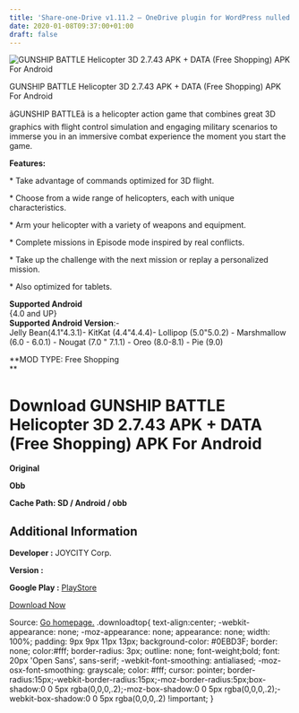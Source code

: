 ```yaml
---
title: 'Share-one-Drive v1.11.2 – OneDrive plugin for WordPress nulled'
date: 2020-01-08T09:37:00+01:00
draft: false
---
```


![GUNSHIP BATTLE Helicopter 3D 2.7.43 APK + DATA (Free Shopping) APK For Android](https://i0.wp.com/apkhome.net/wp-content/uploads/2020/01/GUNSHIP-BATTLE-Helicopter-3D-2.7.43-MOD-DATA-Free-Shopping.png "GUNSHIP BATTLE Helicopter 3D 2.7.43 APK + DATA (Free Shopping) APK For Android")

  

GUNSHIP BATTLE Helicopter 3D 2.7.43 APK + DATA (Free Shopping) APK For Android

ãGUNSHIP BATTLEã is a helicopter action game that combines great 3D graphics with flight control simulation and engaging military scenarios to immerse you in an immersive combat experience the moment you start the game.

**Features:**

\* Take advantage of commands optimized for 3D flight.

\* Choose from a wide range of helicopters, each with unique characteristics.

\* Arm your helicopter with a variety of weapons and equipment.

\* Complete missions in Episode mode inspired by real conflicts.

\* Take up the challenge with the next mission or replay a personalized mission.

\* Also optimized for tablets.

**Supported Android**  
{4.0 and UP}  
**Supported Android Version**:-  
Jelly Bean(4.1"4.3.1)- KitKat (4.4"4.4.4)- Lollipop (5.0"5.0.2) - Marshmallow (6.0 - 6.0.1) - Nougat (7.0 " 7.1.1) - Oreo (8.0-8.1) - Pie (9.0)

**MOD TYPE: Free Shopping  
**

Download GUNSHIP BATTLE Helicopter 3D 2.7.43 APK + DATA (Free Shopping) APK For Android
=======================================================================================

**Original**

**Obb**

**Cache Path: SD / Android / obb**

Additional Information
----------------------

**Developer :** JOYCITY Corp.

**Version :**

**Google Play :** [PlayStore](https://play.google.com/store/apps/details?id=com.theonegames.gunshipbattle&hl=en)

  

[Download Now](https://store4app.co/post/gunship-battle-helicopter-3d-2-7-43-apk-data-free-shopping-apk-for-android_1578470839)

  
Source: [Go homepage.](https://store4app.co/post/gunship-battle-helicopter-3d-2-7-43-apk-data-free-shopping-apk-for-android_1578470839) .downloadtop{ text-align:center; -webkit-appearance: none; -moz-appearance: none; appearance: none; width: 100%; padding: 9px 9px 11px 13px; background-color: #0EBD3F; border: none; color:#fff; border-radius: 3px; outline: none; font-weight;bold; font: 20px 'Open Sans', sans-serif; -webkit-font-smoothing: antialiased; -moz-osx-font-smoothing: grayscale; color: #fff; cursor: pointer; border-radius:15px;-webkit-border-radius:15px;-moz-border-radius:5px;box-shadow:0 0 5px rgba(0,0,0,.2);-moz-box-shadow:0 0 5px rgba(0,0,0,.2);-webkit-box-shadow:0 0 5px rgba(0,0,0,.2) !important; }